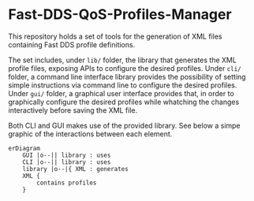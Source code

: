 # Fast-DDS-QoS-Profiles-Manager

This repository holds a set of tools for the generation of XML files containing Fast DDS profile definitions.

The set includes, under `lib/` folder, the library that generates the XML profile files, exposing APIs to configure the desired profiles.
Under `cli/` folder, a command line interface library provides the possibility of setting simple instructions via command line to configure the desired profiles.
Under `gui/` folder, a graphical user interface provides that, in order to graphically configure the desired profiles while whatching the changes interactively before saving the XML file.

Both CLI and GUI makes use of the provided library.
See below a simpe graphic of the interactions between each element.

```mermaid
erDiagram
    GUI |o--|| library : uses
    CLI |o--|| library : uses
    library |o--|{ XML : generates
    XML { 
        contains profiles
    }

```
